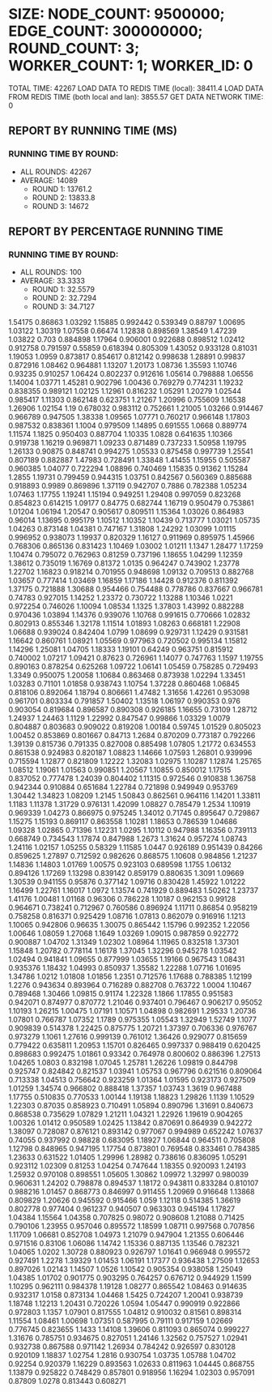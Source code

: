 
# SIZE: NODE_COUNT: 9500000; EDGE_COUNT: 300000000; ROUND_COUNT: 3; WORKER_COUNT: 1; WORKER_ID: 0
 TOTAL TIME: 42267
 LOAD DATA TO REDIS TIME (local): 38411.4
 LOAD DATA FROM REDIS TIME (both local and lan): 3855.57
 GET DATA NETWORK TIME: 0

## REPORT BY RUNNING TIME (MS)

 ### RUNNING TIME BY ROUND:

  + ALL ROUNDS: 42267
  + AVERAGE: 14089
     + ROUND 1: 13761.2
     + ROUND 2: 13833.8
     + ROUND 3: 14672

## REPORT BY PERCENTAGE RUNNING TIME

 ### RUNNING TIME BY ROUND:

  + ALL ROUNDS: 100
  + AVERAGE: 33.3333
     + ROUND 1: 32.5579
     + ROUND 2: 32.7294
     + ROUND 3: 34.7127

1.54175 0.86863 1.03292 1.15885 0.992442 0.539349 0.88797 1.00695 1.03122 1.30319 1.07558 0.66474 1.12838 0.898569 1.38549 1.47239 1.03822 0.703 0.884898 1.17964 0.906001 0.922688 0.898512 1.02412 0.912758 0.791597 0.55859 0.618394 0.805309 1.43052 0.933128 0.81031 1.19053 1.0959 0.873817 0.854617 0.812142 0.998638 1.28891 0.99837 0.872916 1.08462 0.964881 1.13207 1.20173 1.08736 1.35593 1.10746 0.93235 0.910257 1.06424 0.802237 0.912616 1.05614 0.798888 1.06556 1.14004 1.03771 1.45281 0.902796 1.00436 0.769279 0.774231 1.19232 0.838355 0.989121 1.02125 1.12961 0.816232 1.05291 1.20279 1.02544 0.985417 1.11303 0.862148 0.623751 1.21267 1.20996 0.755609 1.16538 1.26906 1.02154 1.19 0.678032 0.983112 0.752661 1.21005 1.03266 0.914467 0.966789 0.947505 1.38338 1.09565 1.07771 0.760217 0.966148 1.17803 0.987532 0.838361 1.1004 0.979509 1.14895 0.691555 1.0668 0.889774 1.11574 1.1825 0.950403 0.887704 1.10335 1.0828 0.641635 1.10366 0.919738 1.16219 0.969871 1.09233 0.871489 0.737233 1.50958 1.19795 1.26133 0.90875 0.848741 0.994275 1.05533 0.875458 0.997739 1.25541 0.807189 0.882887 1.47983 0.728491 1.33848 1.41455 1.15955 0.505587 0.960385 1.04077 0.722294 1.08896 0.740469 1.15835 0.91362 1.15284 1.2855 1.19731 0.799459 0.944315 1.03751 0.842567 0.560369 0.885688 0.918893 0.9989 0.869896 1.37119 0.942707 0.7886 0.782388 1.05234 1.07463 1.17755 1.19241 1.15194 0.949251 1.29408 0.997059 0.823268 0.854823 0.614215 1.09177 0.84775 0.682744 1.16719 0.950479 0.753861 1.01204 1.06194 1.20547 0.905617 0.809511 1.15364 1.03026 0.864983 0.96014 1.13695 0.995179 1.10512 1.10352 1.10439 0.713777 1.03021 1.05735 1.04263 0.873148 1.04381 0.747167 1.31808 1.24292 1.03099 1.01115 0.996952 0.938073 1.19937 0.820329 1.16127 0.911969 0.895975 1.45966 0.768306 0.865136 0.831423 1.10469 1.03002 1.01211 1.1347 1.28477 1.17259 1.10474 0.795072 0.762963 0.81259 0.737196 1.18655 1.04299 1.12359 1.38612 0.735019 1.16769 0.81372 1.0135 0.964247 0.743902 1.23778 1.22702 1.16823 0.918214 0.701955 0.948698 1.09132 0.709513 0.882768 1.03657 0.777414 1.03469 1.16859 1.17186 1.14428 0.912376 0.811392 1.37175 0.721888 1.30688 0.954466 0.754488 0.778786 0.837667 0.966781 0.74783 0.927015 1.14252 1.23372 0.730722 1.13288 1.10346 1.0221 0.972254 0.746026 1.10094 1.08534 1.1325 1.37803 1.43992 0.882288 0.970436 1.03894 1.14376 0.939076 1.10768 0.991615 0.770666 1.02832 0.802913 0.855346 1.32178 1.11514 1.01893 1.08263 0.668181 1.22908 1.06688 0.939024 0.842404 1.0799 1.08699 0.929731 1.12429 0.931581 1.16642 0.860761 1.08921 1.05569 0.977963 0.720502 0.995134 1.15812 1.14296 1.25081 1.04705 1.18333 1.19101 0.64249 0.963751 0.815912 0.740002 1.07217 1.09421 0.87623 0.726961 1.14077 0.747763 1.1597 1.19755 0.890163 0.878254 0.625268 1.09722 1.06141 1.05459 0.758285 0.729493 1.3349 0.950075 1.20058 1.10684 0.863468 0.873938 1.02294 1.33451 1.03283 0.71101 1.01858 0.938743 1.10754 1.37228 0.860468 1.06845 0.818106 0.892064 1.18794 0.806661 1.47482 1.31656 1.42261 0.953098 0.961701 0.803334 0.791857 1.50402 1.13518 1.06197 0.990353 0.976 0.903054 0.819684 0.896587 0.890308 0.926185 1.16655 0.73109 1.28712 1.24937 1.24463 1.1129 1.22992 0.847547 0.99866 1.03329 1.0079 0.804887 0.803683 0.909022 0.819208 1.00184 0.59745 1.01529 0.805023 1.00452 0.853869 0.801667 0.84713 1.2684 0.870209 0.773187 0.792266 1.39139 0.815736 0.791335 0.827008 0.885498 1.07805 1.21772 0.634553 0.861538 0.924983 0.820187 1.08823 1.14666 1.07593 1.26801 0.939996 0.715594 1.12877 0.821809 1.12222 1.32083 1.02975 1.10287 1.12874 1.25765 1.08512 1.19061 1.01563 0.990851 1.20567 1.10855 0.850012 1.17515 0.837052 0.777478 1.24039 0.804402 1.11315 0.972546 0.910838 1.36758 0.942344 0.910884 0.651684 1.22784 0.721898 0.949949 0.953769 1.30442 1.34823 1.08209 1.2145 1.50843 0.862561 0.964116 1.14201 1.33811 1.1183 1.11378 1.31729 0.976131 1.42099 1.08827 0.785479 1.2534 1.10919 0.969339 1.04273 0.866975 0.975245 1.34012 0.71745 0.895647 0.729867 1.15275 1.15193 0.869117 0.863558 1.10281 1.18653 0.786539 1.04686 1.09328 1.02865 0.71396 1.12231 1.0295 1.10112 0.947988 1.16356 0.739113 0.668749 0.734543 1.17874 0.847988 1.2673 1.31624 0.957274 1.08743 1.24116 1.02157 1.05255 0.58329 1.11585 1.0447 0.926189 0.951439 0.84266 0.859625 1.27897 0.712592 0.982626 0.868575 1.10608 0.984856 1.21237 1.14836 1.14803 1.01769 1.00575 0.923103 0.689598 1.1755 1.06132 0.894126 1.17269 1.13298 0.839142 0.859179 0.880635 1.3091 1.09669 1.30539 0.941155 0.95876 0.377142 1.09716 0.830428 1.45922 1.01222 1.16499 1.22761 1.16017 1.0972 1.13574 0.741929 0.889483 1.50262 1.23737 1.41176 1.00481 1.01168 0.96306 0.786228 1.10187 0.962153 0.99128 0.964671 0.738241 0.712967 0.760586 0.896924 1.11711 0.86854 0.958219 0.758258 0.816371 0.925429 1.08716 1.07813 0.862079 0.916916 1.1213 1.10065 0.942806 0.96635 1.30075 0.865442 1.15796 0.992352 1.22056 1.00646 1.08059 1.27068 1.1649 1.03269 1.09015 0.987859 0.922772 0.900887 1.04702 1.31349 1.02302 1.08964 1.11965 0.832518 1.37301 1.15848 1.20782 0.778114 1.16178 1.37045 1.32296 0.945278 1.03542 1.02494 0.941841 1.09655 0.877999 1.03655 1.19166 0.967543 1.08431 0.935376 1.18432 1.04993 0.850937 1.35582 1.22288 1.07716 1.01695 1.34786 1.0212 1.01808 1.01856 1.2351 0.712576 1.17688 0.788385 1.12199 1.2276 0.943634 0.893964 0.716289 0.882708 0.763722 1.0004 1.10467 0.789468 1.30466 1.09815 0.91174 1.22328 1.1866 1.17855 0.951583 0.942071 0.874977 0.870772 1.21046 0.937401 0.796467 0.906217 0.95052 1.10193 1.26215 1.00475 1.07191 1.10571 1.04898 0.982691 1.29533 1.20736 1.07801 0.766787 1.07352 1.1789 0.975355 1.05543 1.32949 1.52749 1.1077 0.909839 0.514378 1.22425 0.875775 1.20721 1.37397 0.706336 0.976767 0.973279 1.1061 1.27616 0.999139 0.761012 1.36426 0.929077 0.815659 0.779422 0.635811 1.20953 1.15701 0.826465 0.997337 0.988419 0.620425 0.898683 0.992475 1.01861 0.93342 0.764978 0.800602 0.886396 1.27513 1.04265 1.0803 0.832198 1.07045 1.25781 1.26226 1.09819 0.844798 0.925747 0.824842 0.821537 1.03941 1.05753 0.967796 0.621516 0.809064 0.713338 1.04513 0.756642 0.923259 1.01364 1.01595 0.923173 0.927509 1.01259 1.34574 0.966802 0.888418 1.37357 1.03743 1.3619 0.967488 1.17755 0.510835 0.770533 1.00144 1.19138 1.18823 1.29826 1.1139 1.10529 1.22303 0.87035 0.858923 0.710491 1.05894 0.890796 1.31691 0.840673 0.868538 0.735629 1.07829 1.21211 1.04321 1.22926 1.19619 0.904265 1.00326 1.01412 0.950589 1.02425 1.13842 0.870691 0.864939 0.942272 1.38097 0.728087 0.876121 0.893142 0.977067 0.994989 0.652242 1.07637 0.74055 0.937992 0.98828 0.683095 1.18927 1.06844 0.964511 0.705808 1.12798 0.848965 0.947195 1.17754 0.873801 0.769548 0.833461 0.784385 1.23633 0.631522 1.01405 1.29996 1.28982 0.738616 0.836095 1.05291 0.923112 1.02309 0.81253 1.04254 0.747644 1.18355 0.920093 1.24193 1.25932 0.970108 0.898551 1.05605 1.30862 1.09972 1.32997 0.980039 0.960631 1.24202 0.798878 0.894537 1.18172 0.943811 0.833284 0.810107 0.988216 1.01457 0.868773 0.846997 0.911455 1.20969 0.916648 1.13868 0.809829 1.20626 0.945592 0.915466 1.059 1.12118 0.514385 1.36619 0.802778 0.977404 0.961237 0.940507 0.963303 0.945194 1.17827 1.04384 1.15564 1.04358 0.707825 0.98072 0.908608 1.21088 0.71425 0.790106 1.23955 0.957046 0.895572 1.18599 1.08711 0.997568 0.707856 1.11709 1.06681 0.852708 1.04973 1.21079 0.947904 1.21355 0.606446 0.971516 0.83106 1.06086 1.14742 1.15336 0.887135 1.13546 0.782321 1.04065 1.0202 1.30728 0.880923 0.926797 1.01641 0.966948 0.995572 0.927491 1.2278 1.39329 1.01453 1.06191 1.17377 0.936438 1.27509 1.12653 0.897026 1.02143 1.14507 1.0526 1.10542 0.905354 0.938058 1.25049 1.04385 1.01702 0.901775 0.903295 0.764257 0.676712 0.944929 1.1599 1.10295 0.962111 0.984378 1.19128 1.08277 0.865542 1.08463 0.914635 0.932317 1.0158 0.873134 1.04468 1.5425 0.724207 1.20041 0.938739 1.18748 1.12213 1.20431 0.720226 1.0594 1.05447 0.990919 0.922866 0.972803 1.1357 1.07901 0.817555 1.04812 0.910032 0.81561 0.898314 1.11554 1.08461 1.00698 1.07351 0.587995 0.79111 0.917159 1.02669 0.776745 0.823655 1.1433 1.14108 1.39606 0.811093 0.865074 0.999227 1.31676 0.785751 0.934675 0.827051 1.24146 1.32562 0.757527 1.02941 0.932738 0.867588 0.971142 1.26934 0.784242 0.926597 0.830128 0.920109 1.18837 1.02754 1.2816 0.930754 1.03735 1.05788 1.04702 0.92254 0.920379 1.16229 0.893563 1.02633 0.811963 1.04445 0.868755 1.13879 0.925822 0.748429 0.857801 0.918956 1.16294 1.02303 0.957091 0.87809 1.0278 0.813443 0.608271 